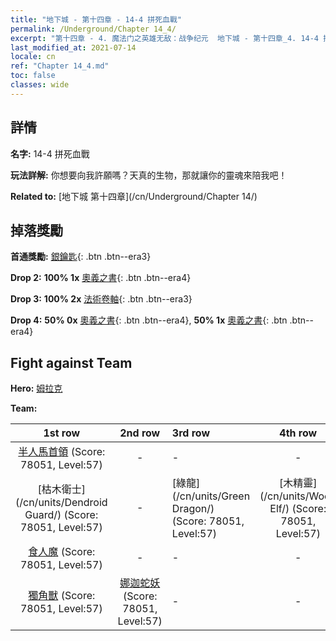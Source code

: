 ```yaml
---
title: "地下城 - 第十四章 - 14-4 拼死血戰"
permalink: /Underground/Chapter 14_4/
excerpt: "第十四章 - 4. 魔法门之英雄无敌：战争纪元  地下城 - 第十四章_4. 14-4 拼死血戰"
last_modified_at: 2021-07-14
locale: cn
ref: "Chapter 14_4.md"
toc: false
classes: wide
---
```


## 詳情

 **名字:** 14-4 拼死血戰

 **玩法詳解:**       你想要向我許願嗎？天真的生物，那就讓你的靈魂來陪我吧！

 **Related to:** [地下城 第十四章](/cn/Underground/Chapter 14/)

## 掉落獎勵

 **首通獎勵:** [銀鑰匙](/cn/Items/con_693/){: .btn .btn--era3}

 **Drop 2:** **100% 1x** [奧義之書](/cn/Items/mat_60/){: .btn .btn--era4}

 **Drop 3:** **100% 2x** [法術卷軸](/cn/Items/con_694/){: .btn .btn--era3}

 **Drop 4:** **50% 0x** [奧義之書](/cn/Items/mat_53/){: .btn .btn--era4}, **50% 1x** [奧義之書](/cn/Items/mat_53/){: .btn .btn--era4}


## Fight against Team
 **Hero:** [姆拉克](/cn/heroes/Mullich/)

 **Team:**


  | 1st row | 2nd row | 3rd row | 4th row |
  |:----:|:----:|:----|:----:|
  | [半人馬首領](/cn/units/Centaur/) (Score: 78051, Level:57)  | - | - | - |
  | [枯木衛士](/cn/units/Dendroid Guard/) (Score: 78051, Level:57)  | - | [綠龍](/cn/units/Green Dragon/) (Score: 78051, Level:57)  | [木精靈](/cn/units/Wood Elf/) (Score: 78051, Level:57)  |
  | [食人魔](/cn/units/Ogre/) (Score: 78051, Level:57)  | - | - | - |
  | [獨角獸](/cn/units/Unicorn/) (Score: 78051, Level:57)  | [娜迦蛇妖](/cn/units/Naga/) (Score: 78051, Level:57)  | - | - |


